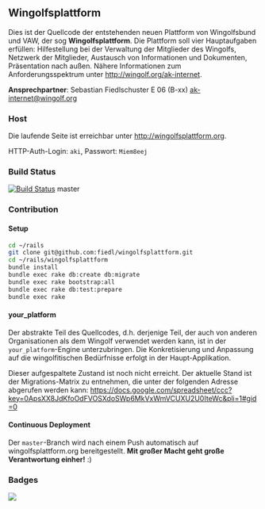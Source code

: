 ## Wingolfsplattform

Dies ist der Quellcode der entstehenden neuen Plattform von Wingolfsbund und VAW, der sog **Wingolfsplattform**. Die Plattform soll vier Hauptaufgaben erfüllen: Hilfestellung bei der Verwaltung der Mitglieder des Wingolfs, Netzwerk der Mitglieder, Austausch von Informationen und Dokumenten, Präsentation nach außen. 
Nähere Informationen zum Anforderungsspektrum unter http://wingolf.org/ak-internet.

**Ansprechpartner**:
Sebastian Fiedlschuster  E 06  (B-xx)
<ak-internet@wingolf.org>

### Host

Die laufende Seite ist erreichbar unter http://wingolfsplattform.org.

HTTP-Auth-Login: `aki`, Passwort: `Miem8eej`

### Build Status 

[![Build Status](https://magnum.travis-ci.com/fiedl/wingolfsplattform.png?branch=master&token=EkwxFvobzUvAGcKu7AzB)](http://travis-ci.org/fiedl/wingolfsplattform) master

### Contribution

#### Setup

```bash
cd ~/rails
git clone git@github.com:fiedl/wingolfsplattform.git
cd ~/rails/wingolfsplattform
bundle install
bundle exec rake db:create db:migrate
bundle exec rake bootstrap:all
bundle exec rake db:test:prepare
bundle exec rake
```

#### your_platform

Der abstrakte Teil des Quellcodes, d.h. derjenige Teil, der auch von anderen Organisationen als dem Wingolf verwendet werden kann, ist in der `your_platform`-Engine unterzubringen. Die Konkretisierung und Anpassung auf die wingolfitischen Bedürfnisse erfolgt in der Haupt-Applikation. 

Dieser aufgespaltete Zustand ist noch nicht erreicht. Der aktuelle Stand ist der Migrations-Matrix zu entnehmen, die unter der folgenden Adresse abgerufen werden kann:
https://docs.google.com/spreadsheet/ccc?key=0ApsXX8JdKfoOdFVOSXdoSWp6MkVxWmVCUXU2U0IteWc&pli=1#gid=0

#### Continuous Deployment

Der `master`-Branch wird nach einem Push automatisch auf wingolfsplattform.org bereitgestellt. 
**Mit großer Macht geht große Verantwortung einher!** :)

### Badges

<a href="http://love.travis-ci.org"><img src="http://wingolfsplattform.org/images/supporttravis.png"></a>


